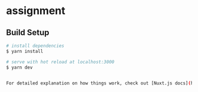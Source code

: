 # assignment

## Build Setup
```bash
# install dependencies
$ yarn install

# serve with hot reload at localhost:3000
$ yarn dev


For detailed explanation on how things work, check out [Nuxt.js docs](https://nuxtjs.org).
